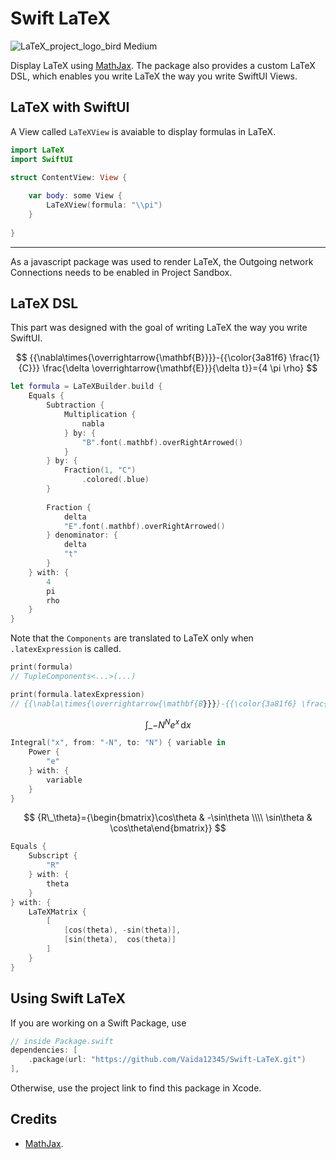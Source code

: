 # Swift LaTeX

![LaTeX_project_logo_bird Medium](https://user-images.githubusercontent.com/91354917/196522108-766c7286-d726-4bca-bbfe-b8ba64774175.png)


Display LaTeX using [MathJax](https://github.com/mathjax/MathJax). The package also provides a custom LaTeX DSL, which enables you write LaTeX the way you write SwiftUI Views.

## LaTeX with SwiftUI

A View called `LaTeXView` is avaiable to display formulas in LaTeX. 

```swift
import LaTeX
import SwiftUI

struct ContentView: View {
    
    var body: some View {
        LaTeXView(formula: "\\pi")
    }
    
}
```
---
As a javascript package was used to render LaTeX, the Outgoing network Connections needs to be enabled in Project Sandbox.

## LaTeX DSL

This part was designed with the goal of writing LaTeX the way you write SwiftUI.

$$ {{\nabla\times{\overrightarrow{\mathbf{B}}}}-{{\color{3a81f6} \frac{1}{C}}} \frac{\delta \overrightarrow{\mathbf{E}}}{\delta t}}={4 \pi \rho} $$

```swift
let formula = LaTeXBuilder.build {
    Equals {
        Subtraction {
            Multiplication {
                nabla
            } by: {
                "B".font(.mathbf).overRightArrowed()
            }
        } by: {
            Fraction(1, "C")
                .colored(.blue)
        }
        
        Fraction {
            delta
            "E".font(.mathbf).overRightArrowed()
        } denominator: {
            delta
            "t"
        }
    } with: {
        4
        pi
        rho
    }
}
```

Note that the `Components` are translated to LaTeX only when `.latexExpression` is called.
```swift
print(formula)
// TupleComponents<...>(...)

print(formula.latexExpression)
// {{\nabla\times{\overrightarrow{\mathbf{B}}}}-{{\color{3a81f6} \frac{1}{C}}} \frac{\delta \overrightarrow{\mathbf{E}}}{\delta t}}={4 \pi \rho}
```

$$ \int\_{-N}^N {e^x \, \mathrm{d}x} $$

```swift
Integral("x", from: "-N", to: "N") { variable in
    Power {
        "e"
    } with: {
        variable
    }
}
```

$$ {R\_\theta}={\begin{bmatrix}\cos\theta & -\sin\theta \\\\ \sin\theta & \cos\theta\end{bmatrix}} $$

```swift
Equals {
    Subscript {
        "R"
    } with: {
        theta
    }
} with: {
    LaTeXMatrix {
        [
            [cos(theta), -sin(theta)],
            [sin(theta),  cos(theta)]
        ]
    }
}
```


## Using Swift LaTeX

If you are working on a Swift Package, use
```swift
// inside Package.swift
dependencies: [
    .package(url: "https://github.com/Vaida12345/Swift-LaTeX.git")
],
```
Otherwise, use the project link to find this package in Xcode.


## Credits
- [MathJax](https://github.com/mathjax/MathJax).
